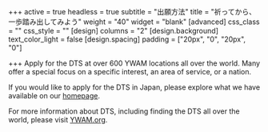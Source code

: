 +++
active = true
headless = true
subtitle = "出願方法"
title = "祈ってから、一歩踏み出してみよう"
weight = "40"
widget = "blank"
[advanced]
css_class = ""
css_style = ""
[design]
columns = "2"
[design.background]
text_color_light = false
[design.spacing]
padding = ["20px", "0", "20px", "0"]

+++
Apply for the DTS at over 600 YWAM locations all over the world. Many offer a special focus on a specific interest, an area of service, or a nation.

If you would like to apply for the DTS in Japan, please explore what we have available on our [homepage](../#explore).

For more information about DTS, including finding the DTS all over the world, please visit [YWAM.org](https://ywam.org/dts).